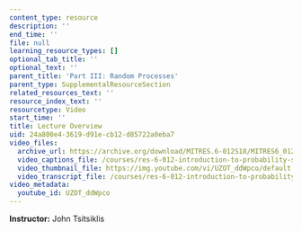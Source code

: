 ```yaml
---
content_type: resource
description: ''
end_time: ''
file: null
learning_resource_types: []
optional_tab_title: ''
optional_text: ''
parent_title: 'Part III: Random Processes'
parent_type: SupplementalResourceSection
related_resources_text: ''
resource_index_text: ''
resourcetype: Video
start_time: ''
title: Lecture Overview
uid: 24a800e4-3619-d91e-cb12-d85722a0eba7
video_files:
  archive_url: https://archive.org/download/MITRES.6-012S18/MITRES6_012S18_L26-02_300k.mp4
  video_captions_file: /courses/res-6-012-introduction-to-probability-spring-2018/c94c0fc440ea53c0a034531fdf367a50_UZOT_ddWpco.vtt
  video_thumbnail_file: https://img.youtube.com/vi/UZOT_ddWpco/default.jpg
  video_transcript_file: /courses/res-6-012-introduction-to-probability-spring-2018/ab9a8ccd56e3f0ce555e72dae73eefe9_UZOT_ddWpco.pdf
video_metadata:
  youtube_id: UZOT_ddWpco
---
```


**Instructor:** John Tsitsiklis
